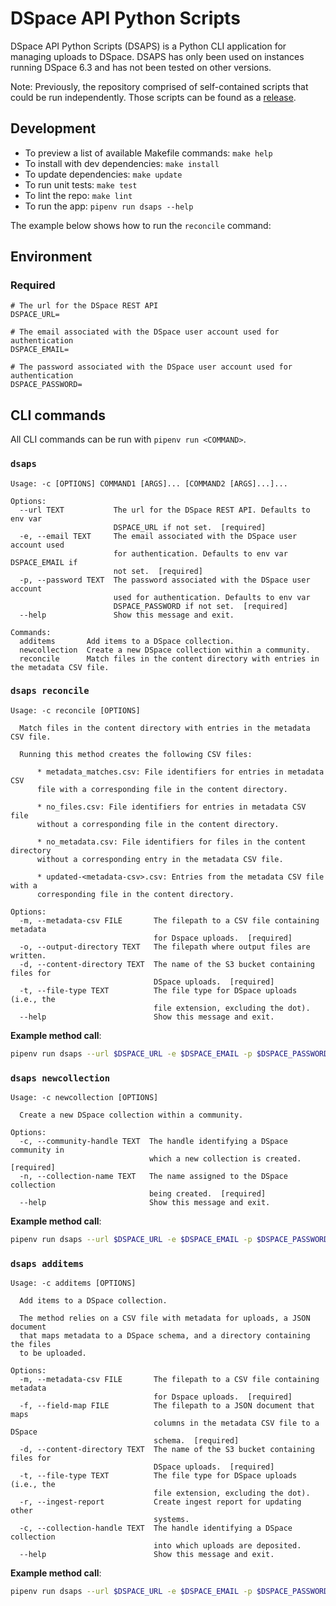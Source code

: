 # DSpace API Python Scripts

DSpace API Python Scripts (DSAPS) is a Python CLI application for managing uploads to DSpace. DSAPS has only been used on instances running DSpace 6.3 and has not been tested on other versions.

Note: Previously, the repository comprised of self-contained scripts that could be run independently. Those scripts can be found as a [release](https://github.com/MITLibraries/dspace-api-python-scripts/releases/tag/v1.0).

## Development

- To preview a list of available Makefile commands: `make help`
- To install with dev dependencies: `make install`
- To update dependencies: `make update`
- To run unit tests: `make test`
- To lint the repo: `make lint`
- To run the app: `pipenv run dsaps --help`

The example below shows how to run the `reconcile` command:

## Environment 

### Required

```shell
# The url for the DSpace REST API
DSPACE_URL=

# The email associated with the DSpace user account used for authentication
DSPACE_EMAIL=

# The password associated with the DSpace user account used for authentication
DSPACE_PASSWORD=
```

## CLI commands

All CLI commands can be run with `pipenv run <COMMAND>`.

### `dsaps`

```
Usage: -c [OPTIONS] COMMAND1 [ARGS]... [COMMAND2 [ARGS]...]...

Options:
  --url TEXT           The url for the DSpace REST API. Defaults to env var
                       DSPACE_URL if not set.  [required]
  -e, --email TEXT     The email associated with the DSpace user account used
                       for authentication. Defaults to env var DSPACE_EMAIL if
                       not set.  [required]
  -p, --password TEXT  The password associated with the DSpace user account
                       used for authentication. Defaults to env var
                       DSPACE_PASSWORD if not set.  [required]
  --help               Show this message and exit.

Commands:
  additems       Add items to a DSpace collection.
  newcollection  Create a new DSpace collection within a community.
  reconcile      Match files in the content directory with entries in the metadata CSV file.
```

### `dsaps reconcile`

```
Usage: -c reconcile [OPTIONS]

  Match files in the content directory with entries in the metadata CSV file.

  Running this method creates the following CSV files:

      * metadata_matches.csv: File identifiers for entries in metadata CSV
      file with a corresponding file in the content directory.

      * no_files.csv: File identifiers for entries in metadata CSV file
      without a corresponding file in the content directory.

      * no_metadata.csv: File identifiers for files in the content directory
      without a corresponding entry in the metadata CSV file.

      * updated-<metadata-csv>.csv: Entries from the metadata CSV file with a
      corresponding file in the content directory.

Options:
  -m, --metadata-csv FILE       The filepath to a CSV file containing metadata
                                for Dspace uploads.  [required]
  -o, --output-directory TEXT   The filepath where output files are written.
  -d, --content-directory TEXT  The name of the S3 bucket containing files for
                                DSpace uploads.  [required]
  -t, --file-type TEXT          The file type for DSpace uploads (i.e., the
                                file extension, excluding the dot).
  --help                        Show this message and exit.
```

**Example method call**:

```bash
pipenv run dsaps --url $DSPACE_URL -e $DSPACE_EMAIL -p $DSPACE_PASSWORD reconcile -m <metadata-csv> -o /output -d <content-directory> -t <file-type>
```


### `dsaps newcollection`
```
Usage: -c newcollection [OPTIONS]

  Create a new DSpace collection within a community.

Options:
  -c, --community-handle TEXT  The handle identifying a DSpace community in
                               which a new collection is created.  [required]
  -n, --collection-name TEXT   The name assigned to the DSpace collection
                               being created.  [required]
  --help                       Show this message and exit.
```

**Example method call**:

```bash
pipenv run dsaps --url $DSPACE_URL -e $DSPACE_EMAIL -p $DSPACE_PASSWORD newcollection -c <community-handle> -n <collection-name>
```



### `dsaps additems`

```
Usage: -c additems [OPTIONS]

  Add items to a DSpace collection.

  The method relies on a CSV file with metadata for uploads, a JSON document
  that maps metadata to a DSpace schema, and a directory containing the files
  to be uploaded.

Options:
  -m, --metadata-csv FILE       The filepath to a CSV file containing metadata
                                for Dspace uploads.  [required]
  -f, --field-map FILE          The filepath to a JSON document that maps
                                columns in the metadata CSV file to a DSpace
                                schema.  [required]
  -d, --content-directory TEXT  The name of the S3 bucket containing files for
                                DSpace uploads.  [required]
  -t, --file-type TEXT          The file type for DSpace uploads (i.e., the
                                file extension, excluding the dot).
  -r, --ingest-report           Create ingest report for updating other
                                systems.
  -c, --collection-handle TEXT  The handle identifying a DSpace collection
                                into which uploads are deposited.
  --help                        Show this message and exit.
```

**Example method call**: 

```bash
pipenv run dsaps --url $DSPACE_URL -e $DSPACE_EMAIL -p $DSPACE_PASSWORD additems -m <metadata-csv> -f config/<field-mapping>.json -d <s3-bucket-name> -t <file-type> -c <collection-handle>
```

